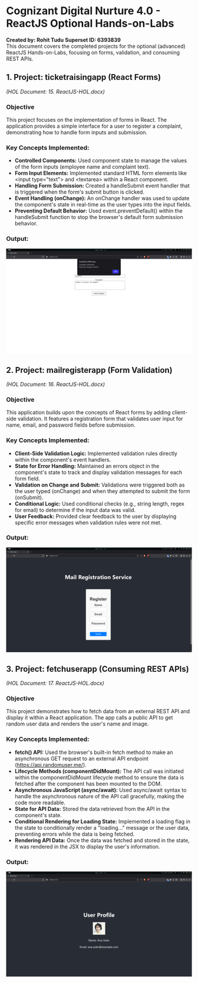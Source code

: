 # **Cognizant Digital Nurture 4.0 \- ReactJS Optional Hands-on-Labs**

**Created by: Rohit Tudu** **Superset ID: 6393839**  
This document covers the completed projects for the optional (advanced) ReactJS Hands-on-Labs, focusing on forms, validation, and consuming REST APIs.

## **1\. Project: ticketraisingapp (React Forms)**

*(HOL Document: 15\. ReactJS-HOL.docx)*

### **Objective**

This project focuses on the implementation of forms in React. The application provides a simple interface for a user to register a complaint, demonstrating how to handle form inputs and submission.

### **Key Concepts Implemented:**

* **Controlled Components:** Used component state to manage the values of the form inputs (employee name and complaint text).  
* **Form Input Elements:** Implemented standard HTML form elements like \<input type="text"\> and \<textarea\> within a React component.  
* **Handling Form Submission:** Created a handleSubmit event handler that is triggered when the form's submit button is clicked.  
* **Event Handling (onChange):** An onChange handler was used to update the component's state in real-time as the user types into the input fields.  
* **Preventing Default Behavior:** Used event.preventDefault() within the handleSubmit function to stop the browser's default form submission behavior.

### Output:
![ticketraisingapp](Output/ticketraisingapp.png)

## **2\. Project: mailregisterapp (Form Validation)**

*(HOL Document: 16\. ReactJS-HOL.docx)*

### **Objective**

This application builds upon the concepts of React forms by adding client-side validation. It features a registration form that validates user input for name, email, and password fields before submission.

### **Key Concepts Implemented:**

* **Client-Side Validation Logic:** Implemented validation rules directly within the component's event handlers.  
* **State for Error Handling:** Maintained an errors object in the component's state to track and display validation messages for each form field.  
* **Validation on Change and Submit:** Validations were triggered both as the user typed (onChange) and when they attempted to submit the form (onSubmit).  
* **Conditional Logic:** Used conditional checks (e.g., string length, regex for email) to determine if the input data was valid.  
* **User Feedback:** Provided clear feedback to the user by displaying specific error messages when validation rules were not met.

### Output:
![mailregisterapp](Output/mailregisterapp.png)

## **3\. Project: fetchuserapp (Consuming REST APIs)**

*(HOL Document: 17\. ReactJS-HOL.docx)*

### **Objective**

This project demonstrates how to fetch data from an external REST API and display it within a React application. The app calls a public API to get random user data and renders the user's name and image.

### **Key Concepts Implemented:**

* **fetch() API:** Used the browser's built-in fetch method to make an asynchronous GET request to an external API endpoint (https://api.randomuser.me/).  
* **Lifecycle Methods (componentDidMount):** The API call was initiated within the componentDidMount lifecycle method to ensure the data is fetched after the component has been mounted to the DOM.  
* **Asynchronous JavaScript (async/await):** Used async/await syntax to handle the asynchronous nature of the API call gracefully, making the code more readable.  
* **State for API Data:** Stored the data retrieved from the API in the component's state.  
* **Conditional Rendering for Loading State:** Implemented a loading flag in the state to conditionally render a "loading..." message or the user data, preventing errors while the data is being fetched.  
* **Rendering API Data:** Once the data was fetched and stored in the state, it was rendered in the JSX to display the user's information.

### Output:
![fetchuserapp](Output/fetchuserapp.png)